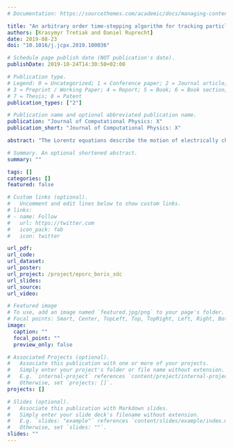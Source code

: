 ```yaml
---
# Documentation: https://sourcethemes.com/academic/docs/managing-content/

title: "An arbitrary order time-stepping algorithm for tracking particles in inhomogeneous magnetic fields"
authors: [Krasymyr Tretiak and Daniel Ruprecht]
date: 2019-08-23
doi: "10.1016/j.jcpx.2019.100036"

# Schedule page publish date (NOT publication's date).
publishDate: 2019-10-24T14:30:50+02:00

# Publication type.
# Legend: 0 = Uncategorized; 1 = Conference paper; 2 = Journal article;
# 3 = Preprint / Working Paper; 4 = Report; 5 = Book; 6 = Book section;
# 7 = Thesis; 8 = Patent
publication_types: ["2"]

# Publication name and optional abbreviated publication name.
publication: "Journal of Computational Physics: X"
publication_short: "Journal of Computational Physics: X"

abstract: "The Lorentz equations describe the motion of electrically charged particles in electric and magnetic fields and are used widely in plasma physics. The most popular numerical algorithm for solving them is the Boris method, a variant of the Störmer-Verlet algorithm. Boris method is phase space volume conserving and simulated particles typically remain near the correct trajectory. However, it is only second order accurate. Therefore, in scenarios where it is not enough to know that a particle stays on the right trajectory but one needs to know where on the trajectory the particle is at a given time, Boris method requires very small time steps to deliver accurate phase information, making it computationally expensive. We derive an improved version of the high-order Boris spectral deferred correction algorithm (Boris-SDC) by adopting a convergence acceleration strategy for second order problems based on the Generalised Minimum Residual (GMRES) method. Our new algorithm is easy to implement as it still relies on the standard Boris method. Like Boris-SDC it can deliver arbitrary order of accuracy through simple changes of runtime parameter but possesses better long-term energy stability. We demonstrate for two examples, a magnetic mirror trap and the Solev'ev equilibrium, that the new method can deliver better accuracy at lower computational cost compared to the standard Boris method. While our examples are motivated by tracking ions in the magnetic field of a nuclear fusion reactor, the introduced algorithm can potentially deliver similar improvements in efficiency for other applications."

# Summary. An optional shortened abstract.
summary: ""

tags: []
categories: []
featured: false

# Custom links (optional).
#   Uncomment and edit lines below to show custom links.
# links:
# - name: Follow
#   url: https://twitter.com
#   icon_pack: fab
#   icon: twitter

url_pdf:
url_code:
url_dataset:
url_poster:
url_project: /project/epsrc_boris_sdc
url_slides:
url_source:
url_video:

# Featured image
# To use, add an image named `featured.jpg/png` to your page's folder. 
# Focal points: Smart, Center, TopLeft, Top, TopRight, Left, Right, BottomLeft, Bottom, BottomRight.
image:
  caption: ""
  focal_point: ""
  preview_only: false

# Associated Projects (optional).
#   Associate this publication with one or more of your projects.
#   Simply enter your project's folder or file name without extension.
#   E.g. `internal-project` references `content/project/internal-project/index.md`.
#   Otherwise, set `projects: []`.
projects: []

# Slides (optional).
#   Associate this publication with Markdown slides.
#   Simply enter your slide deck's filename without extension.
#   E.g. `slides: "example"` references `content/slides/example/index.md`.
#   Otherwise, set `slides: ""`.
slides: ""
---
```


